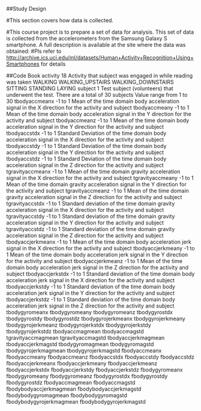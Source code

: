 ##Study Design 

#This section covers how data is collected.

#This course project is to prepare a set of data for analysis.  This set of data is collected from the accelerometers from the Samsung Galaxy S smartphone. A full description is available at the site where the data was obtained: 
#Pls refer to http://archive.ics.uci.edu/ml/datasets/Human+Activity+Recognition+Using+Smartphones for details 

##Code Book
activity				18
						Activity that subject was engaged in while reading was taken
						WALKING
						WALKING_UPSTAIRS
						WALKING_DOWNSTAIRS
						SITTING
						STANDING
						LAYING
subject					1
						Test subject (volunteers) that underwent the test.  There are a total of 30 subjects
						Value range from 1 to 30
tbodyaccmeanx			-1 to 1
						Mean of the time domain body acceleration signal in the X direction for the activity and subject
tbodyaccmeany			-1 to 1
						Mean of the time domain body acceleration signal in the Y direction for the activity and subject
tbodyaccmeanz			-1 to 1
						Mean of the time domain body acceleration signal in the Y direction for the activity and subject
tbodyaccstdx			-1 to 1
						Standard Deviation of the time domain body acceleration signal in the X direction for the activity and subject
tbodyaccstdy			-1 to 1
						Standard Deviation of the time domain body acceleration signal in the Y direction for the activity and subject
tbodyaccstdz			-1 to 1
						Standard Deviation of the time domain body acceleration signal in the Z direction for the activity and subject
tgravityaccmeanx		-1 to 1
						Mean of the time domain gravity acceleration signal in the X direction for the activity and subject
tgravityaccmeany		-1 to 1
						Mean of the time domain gravity acceleration signal in the Y direction for the activity and subject
tgravityaccmeanz		-1 to 1
						Mean of the time domain gravity acceleration signal in the Z direction for the activity and subject
tgravityaccstdx			-1 to 1
						Standard deviation of the time domain gravity acceleration signal in the X direction for the activity and subject
tgravityaccstdy			-1 to 1
						Standard deviation of the time domain gravity acceleration signal in the Y direction for the activity and subject
tgravityaccstdz			-1 to 1
						Standard deviation of the time domain gravity acceleration signal in the Z direction for the activity and subject
tbodyaccjerkmeanx		-1 to 1
						Mean of the time domain body acceleration jerk signal in the X direction for the activity and subject
tbodyaccjerkmeany		-1 to 1
						Mean of the time domain body acceleration jerk signal in the Y direction for the activity and subject
tbodyaccjerkmeanz		-1 to 1
						Mean of the time domain body acceleration jerk signal in the Z direction for the activity and subject
tbodyaccjerkstdx		-1 to 1
						Standard deviation of the time domain body acceleration jerk signal in the X direction for the activity and subject
tbodyaccjerkstdy		-1 to 1
						Standard deviation of the time domain body acceleration jerk signal in the Y direction for the activity and subject
tbodyaccjerkstdz		-1 to 1
						Standard deviation of the time domain body acceleration jerk signal in the Z direction for the activity and subject
tbodygyromeanx
tbodygyromeany
tbodygyromeanz
tbodygyrostdx
tbodygyrostdy
tbodygyrostdz
tbodygyrojerkmeanx
tbodygyrojerkmeany
tbodygyrojerkmeanz
tbodygyrojerkstdx
tbodygyrojerkstdy
tbodygyrojerkstdz
tbodyaccmagmean
tbodyaccmagstd
tgravityaccmagmean
tgravityaccmagstd
tbodyaccjerkmagmean
tbodyaccjerkmagstd
tbodygyromagmean
tbodygyromagstd
tbodygyrojerkmagmean
tbodygyrojerkmagstd
fbodyaccmeanx
fbodyaccmeany
fbodyaccmeanz
fbodyaccstdx
fbodyaccstdy
fbodyaccstdz
fbodyaccjerkmeanx
fbodyaccjerkmeany
fbodyaccjerkmeanz
fbodyaccjerkstdx
fbodyaccjerkstdy
fbodyaccjerkstdz
fbodygyromeanx
fbodygyromeany
fbodygyromeanz
fbodygyrostdx
fbodygyrostdy
fbodygyrostdz
fbodyaccmagmean
fbodyaccmagstd
fbodybodyaccjerkmagmean
fbodybodyaccjerkmagstd
fbodybodygyromagmean
fbodybodygyromagstd
fbodybodygyrojerkmagmean
fbodybodygyrojerkmagstd
